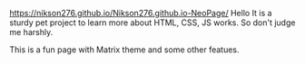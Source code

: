 https://nikson276.github.io/Nikson276.github.io-NeoPage/
Hello
It is a sturdy pet project to learn more about HTML, CSS, JS works. 
So don't judge me harshly. 

This is a fun page with Matrix theme and some other featues. 
